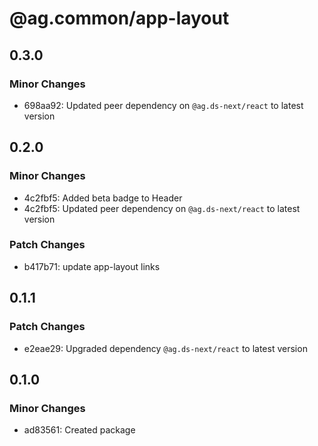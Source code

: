 # @ag.common/app-layout

## 0.3.0

### Minor Changes

- 698aa92: Updated peer dependency on `@ag.ds-next/react` to latest version

## 0.2.0

### Minor Changes

- 4c2fbf5: Added beta badge to Header
- 4c2fbf5: Updated peer dependency on `@ag.ds-next/react` to latest version

### Patch Changes

- b417b71: update app-layout links

## 0.1.1

### Patch Changes

- e2eae29: Upgraded dependency `@ag.ds-next/react` to latest version

## 0.1.0

### Minor Changes

- ad83561: Created package

